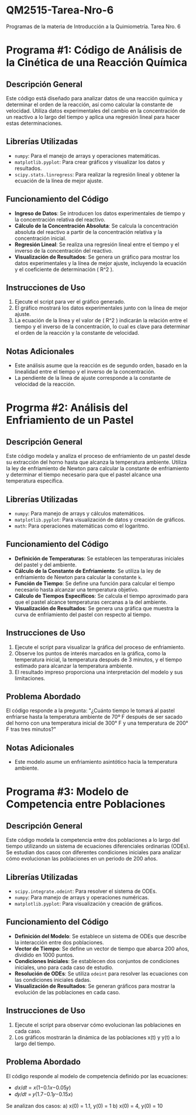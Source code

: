 # QM2515-Tarea-Nro-6
Programas de la materia de Introducción a la Quimiometría. Tarea Nro. 6
# Programa #1: Código de Análisis de la Cinética de una Reacción Química

## Descripción General

Este código está diseñado para analizar datos de una reacción química y determinar el orden de la reacción, así como calcular la constante de velocidad. Utiliza datos experimentales del cambio en la concentración de un reactivo a lo largo del tiempo y aplica una regresión lineal para hacer estas determinaciones.

## Librerías Utilizadas

- `numpy`: Para el manejo de arrays y operaciones matemáticas.
- `matplotlib.pyplot`: Para crear gráficos y visualizar los datos y resultados.
- `scipy.stats.linregress`: Para realizar la regresión lineal y obtener la ecuación de la línea de mejor ajuste.

## Funcionamiento del Código

- **Ingreso de Datos**: Se introducen los datos experimentales de tiempo y la concentración relativa del reactivo.
- **Cálculo de la Concentración Absoluta**: Se calcula la concentración absoluta del reactivo a partir de la concentración relativa y la concentración inicial.
- **Regresión Lineal**: Se realiza una regresión lineal entre el tiempo y el inverso de la concentración del reactivo.
- **Visualización de Resultados**: Se genera un gráfico para mostrar los datos experimentales y la línea de mejor ajuste, incluyendo la ecuación y el coeficiente de determinación \( R^2 \).

## Instrucciones de Uso

1. Ejecute el script para ver el gráfico generado.
2. El gráfico mostrará los datos experimentales junto con la línea de mejor ajuste.
3. La ecuación de la línea y el valor de \( R^2 \) indicarán la relación entre el tiempo y el inverso de la concentración, lo cual es clave para determinar el orden de la reacción y la constante de velocidad.

## Notas Adicionales

- Este análisis asume que la reacción es de segundo orden, basado en la linealidad entre el tiempo y el inverso de la concentración.
- La pendiente de la línea de ajuste corresponde a la constante de velocidad de la reacción.
  
# Progrma #2: Análisis del Enfriamiento de un Pastel

## Descripción General

Este código modela y analiza el proceso de enfriamiento de un pastel desde su extracción del horno hasta que alcanza la temperatura ambiente. Utiliza la ley de enfriamiento de Newton para calcular la constante de enfriamiento y determinar el tiempo necesario para que el pastel alcance una temperatura específica.

## Librerías Utilizadas

- `numpy`: Para manejo de arrays y cálculos matemáticos.
- `matplotlib.pyplot`: Para visualización de datos y creación de gráficos.
- `math`: Para operaciones matemáticas como el logaritmo.

## Funcionamiento del Código

- **Definición de Temperaturas**: Se establecen las temperaturas iniciales del pastel y del ambiente.
- **Cálculo de la Constante de Enfriamiento**: Se utiliza la ley de enfriamiento de Newton para calcular la constante `k`.
- **Función de Tiempo**: Se define una función para calcular el tiempo necesario hasta alcanzar una temperatura objetivo.
- **Cálculo de Tiempos Específicos**: Se calcula el tiempo aproximado para que el pastel alcance temperaturas cercanas a la del ambiente.
- **Visualización de Resultados**: Se genera una gráfica que muestra la curva de enfriamiento del pastel con respecto al tiempo.

## Instrucciones de Uso

1. Ejecute el script para visualizar la gráfica del proceso de enfriamiento.
2. Observe los puntos de interés marcados en la gráfica, como la temperatura inicial, la temperatura después de 3 minutos, y el tiempo estimado para alcanzar la temperatura ambiente.
3. El resultado impreso proporciona una interpretación del modelo y sus limitaciones.

## Problema Abordado

El código responde a la pregunta: "¿Cuánto tiempo le tomará al pastel enfriarse hasta la temperatura ambiente de 70º F después de ser sacado del horno con una temperatura inicial de 300° F y una temperatura de 200° F tras tres minutos?"

## Notas Adicionales

- Este modelo asume un enfriamiento asintótico hacia la temperatura ambiente.

# Programa #3: Modelo de Competencia entre Poblaciones

## Descripción General

Este código modela la competencia entre dos poblaciones a lo largo del tiempo utilizando un sistema de ecuaciones diferenciales ordinarias (ODEs). Se estudian dos casos con diferentes condiciones iniciales para analizar cómo evolucionan las poblaciones en un periodo de 200 años.

## Librerías Utilizadas

- `scipy.integrate.odeint`: Para resolver el sistema de ODEs.
- `numpy`: Para manejo de arrays y operaciones numéricas.
- `matplotlib.pyplot`: Para visualización y creación de gráficos.

## Funcionamiento del Código

- **Definición del Modelo**: Se establece un sistema de ODEs que describe la interacción entre dos poblaciones.
- **Vector de Tiempo**: Se define un vector de tiempo que abarca 200 años, dividido en 1000 puntos.
- **Condiciones Iniciales**: Se establecen dos conjuntos de condiciones iniciales, uno para cada caso de estudio.
- **Resolución de ODEs**: Se utiliza `odeint` para resolver las ecuaciones con las condiciones iniciales dadas.
- **Visualización de Resultados**: Se generan gráficos para mostrar la evolución de las poblaciones en cada caso.

## Instrucciones de Uso

1. Ejecute el script para observar cómo evolucionan las poblaciones en cada caso.
2. Los gráficos mostrarán la dinámica de las poblaciones x(t) y y(t) a lo largo del tiempo.

## Problema Abordado

El código responde al modelo de competencia definido por las ecuaciones:

- 𝑑𝑥/𝑑𝑡 = 𝑥(1−0.1𝑥−0.05𝑦)
- 𝑑𝑦/𝑑𝑡 = 𝑦(1.7−0.1𝑦−0.15𝑥)

Se analizan dos casos:
a) x(0) = 1.1, y(0) = 1
b) x(0) = 4, y(0) = 10




  
